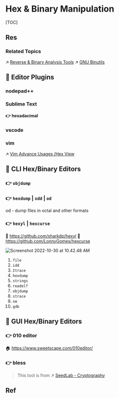 # Hex & Binary Manipulation

[TOC]



## Res
### Related Topics
↗ [Reverse & Binary Analysis Tools](../../../../../CyberSecurity/☠️%20Kill%20Chain/🔞%20Software%20Analysis%20Tools/⛰️%20Static%20Binary%20Analysis%20&%20SCA%20Tools/Reverse%20&%20Binary%20Analysis%20Tools.md)
↗ [GNU Binutils](GNU%20Binutils.md)



## 🎯 Editor Plugins
### nodepad++


### Sublime Text
#### 👉 hexadacimal


### vscode


### vim
↗ [Vim Advance Usages /Hex View](../../../../👩‍💻%20Computer%20Languages%20&%20Programming%20Methodology/🛠️%20Programming%20Tools%20Chain/Text%20Editors/Vim/Vim%20Usages/Vim%20Advance%20Usages.md#Hex%20View)



## 🎯 CLI Hex/Binary Editors
### 👉 `objdump`


### 👉 `hexdump` | `xdd` | `od`
od - dump files in octal and other formats


### 👉 `hexyl` | `hexcurse`
🚧 https://github.com/sharkdp/hexyl
🚧 https://github.com/LonnyGomes/hexcurse

![Screenshot 2022-10-30 at 10.42.48 AM](../../../../../../../../Assets/Pics/Screenshot%202022-10-30%20at%2010.42.48%20AM.png)


[Top Hex Editors for Linux]: https://www.tecmint.com/best-hex-editors-for-linux/
[Linux下查看二进制文件]: https://blog.csdn.net/qq_19922839/article/details/115483499

[ ⭐ Radare2: The Libre Unix-Like Reverse Engineering Framework]: https://github.com/radareorg/radare2

[在 Linux 上分析二进制文件的 10 种方法]: https://linux.cn/article-12187-1.html
1. `file`
2. `idd`
3. `Itrace`
4. `hexdump`
5. `strings`
6. `readelf`
7. `objdump`
8. `strace`
9. `nm`
10. `gdb`



## 🎯 GUI Hex/Binary Editors
### 👉 010 editor
🏠 https://www.sweetscape.com/010editor/


### 👉 bless
> This tool is from ↗ [SeedLab - Cryptography](../../../../../../../CyberSecurity/☠️%20Kill%20Chain/🎯%20Cyber%20Ranges%20&%20Labs/🧪%20Ranges%20&%20Security%20Labs/SEED%20Project/SeedLab%20-%20Cryptography.md##👉%20MD5%20Collision%20Attack%20Lab)



## Ref


